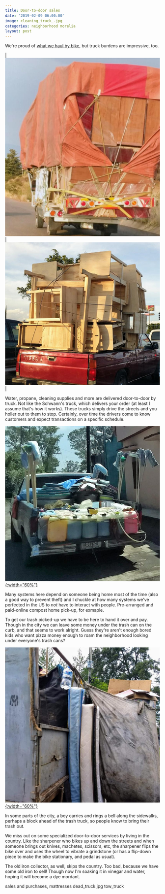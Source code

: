 ```yaml
---
title: Door-to-door sales
date: '2019-02-09 06:00:00'
image: cleaning_truck_.jpg
categories: neighborhood morelia
layout: post
---
```


We're proud of [what we haul by bike](https://reverdecer.annalisagross.com/2018/08/23/beasts-and-bikes-of-burden/), but truck burdens are impressive, too.

| [![](/images/furniture_truck_.jpg)](/images/furniture_truck.jpg) | [![](/images/furniture_truck2_.jpg)](/images/furniture_truck2.jpg) |

Water, propane, cleaning supplies and more are delivered door-to-door by truck. Not like the Schwann's truck, which delivers your order (at least I assume that's how it works). These trucks simply drive the streets and you holler out to them to stop. Certainly, over time the drivers come to know customers and expect transactions on a specific schedule.

[![](/images/cleaning_truck_.jpg){:width="60%"}](/images/cleaning_truck.jpg)

Many systems here depend on someone being home most of the time (also a good way to prevent theft) and I chuckle at how many systems we've perfected in the US to *not* have to interact with people. Pre-arranged and paid-online compost home pick-up, for exmaple.

To get our trash picked-up we have to be here to hand it over and pay. Though in the city we can leave some money under the trash can on the curb, and that seems to work alright. Guess they're aren't enough bored kids who want pizza money enough to roam the neighborhood looking under everyone's trash cans?

[![](/images/trash_truck_.jpg){:width="60%"}](/images/trash_truck.jpg)

In some parts of the city, a boy carries and rings a bell along the sidewalks, perhaps a block ahead of the trash truck, so people know to bring their trash out.

We miss out on some specialized door-to-door services by living in the country. Like the sharpener who bikes up and down the streets and when someone brings out knives, machetes, scissors, etc, the sharpener flips the bike over and uses the wheel to vibrate a grindstone (or has a flip-down piece to make the bike stationary, and pedal as usual).

The old iron collector, as well, skips the country. Too bad, because we have some old iron to sell! Though now I'm soaking it in vinegar and water, hoping it will become a dye mordant.

sales and purchases, mattresses
dead_truck.jpg
tow_truck